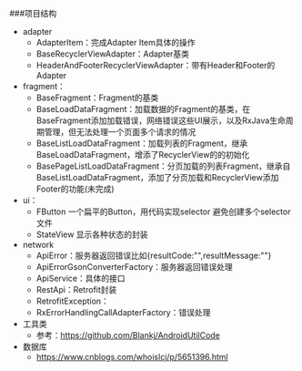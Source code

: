 ###项目结构

* adapter
    * AdapterItem：完成Adapter Item具体的操作
    * BaseRecyclerViewAdapter：Adapter基类
    * HeaderAndFooterRecyclerViewAdapter：带有Header和Footer的Adapter
* fragment：
    * BaseFragment：Fragment的基类
    * BaseLoadDataFragment：加载数据的Fragment的基类，在BaseFragment添加加载错误，网络错误这些UI展示，以及RxJava生命周期管理，但无法处理一个页面多个请求的情况
    * BaseListLoadDataFragment：加载列表的Fragment，继承BaseLoadDataFragment，增添了RecyclerView的的初始化
    * BasePageListLoadDataFragment：分页加载的列表Fragment，继承自BaseListLoadDataFragment，添加了分页加载和RecyclerView添加Footer的功能(未完成)
* ui：
    * FButton 一个扁平的Button，用代码实现selector 避免创建多个selector文件
    * StateView 显示各种状态的封装
* network
    * ApiError：服务器返回错误比如{resultCode:"",resultMessage:""}
    * ApiErrorGsonConverterFactory：服务器返回错误处理
    * ApiService：具体的接口
    * RestApi：Retrofit封装
    * RetrofitException：
    * RxErrorHandlingCallAdapterFactory：错误处理
* 工具类
    * 参考：https://github.com/Blankj/AndroidUtilCode
* 数据库
    * https://www.cnblogs.com/whoislcj/p/5651396.html




